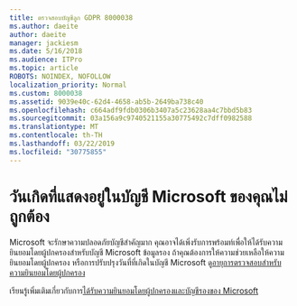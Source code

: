 ```yaml
---
title: ตรวจสอบบัญชีลูก GDPR 8000038
ms.author: daeite
author: daeite
manager: jackiesm
ms.date: 5/16/2018
ms.audience: ITPro
ms.topic: article
ROBOTS: NOINDEX, NOFOLLOW
localization_priority: Normal
ms.custom: 8000038
ms.assetid: 9039e40c-62d4-4658-ab5b-2649ba738c40
ms.openlocfilehash: c664adf9fdb0306b3407a5c23628aa4c7bbd5b83
ms.sourcegitcommit: 03a156a9c9740521155a30775492c7dff0982588
ms.translationtype: MT
ms.contentlocale: th-TH
ms.lasthandoff: 03/22/2019
ms.locfileid: "30775855"
---
```

# <a name="date-of-birth-displayed-in-your-microsoft-account-is-incorrect"></a>วันเกิดที่แสดงอยู่ในบัญชี Microsoft ของคุณไม่ถูกต้อง

Microsoft จะรักษาความปลอดภัยบัญชีสำคัญมาก คุณอาจได้เพิ่งรับการพร้อมท์เพื่อให้ได้รับความยินยอมโดยผู้ปกครองสำหรับบัญชี Microsoft ข้อมูลรอง ถ้าคุณต้องการให้ความช่วยเหลือให้ความยินยอมโดยผู้ปกครอง หรือการปรับปรุงวันที่ที่เกิดในบัญชี Microsoft ดู[อายุการตรวจสอบสำหรับความยินยอมโดยผู้ปกครอง](https://go.microsoft.com/fwlink/p/?linkid=874364)
  
เรียนรู้เพิ่มเติมเกี่ยวกับการ[ได้รับความยินยอมโดยผู้ปกครองและบัญชีรองของ Microsoft](https://go.microsoft.com/fwlink/p/?linkid=874365)
  

